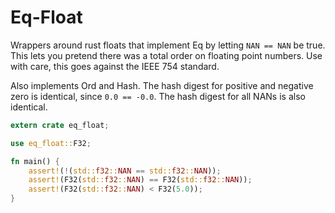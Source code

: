 # Eq-Float

Wrappers around rust floats that implement Eq by letting `NAN == NAN` be true. This lets you pretend there was a total order on floating point numbers. Use with care, this goes against the IEEE 754 standard.

Also implements Ord and Hash. The hash digest for positive and negative zero is identical, since `0.0 == -0.0`. The hash digest for all NANs is also identical.

```rust
extern crate eq_float;

use eq_float::F32;

fn main() {
    assert!(!(std::f32::NAN == std::f32::NAN));
    assert!(F32(std::f32::NAN) == F32(std::f32::NAN));
    assert!(F32(std::f32::NAN) < F32(5.0));
}
```
